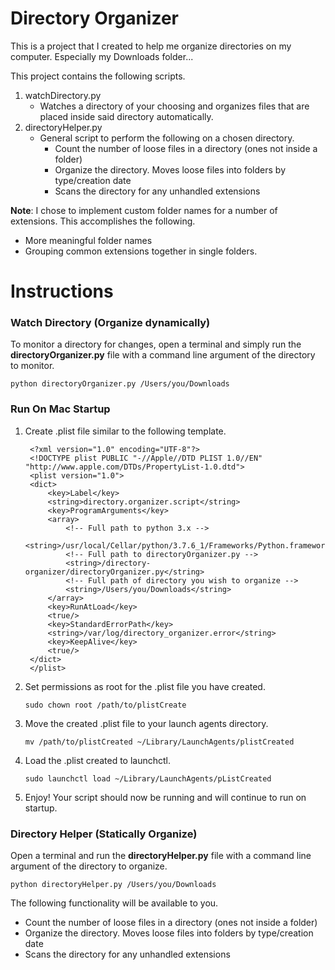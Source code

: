 # Directory Organizer

This is a project that I created to help me organize directories on my computer. Especially my Downloads folder...

This project contains the following scripts.

1. watchDirectory.py
    * Watches a directory of your choosing and organizes files that are placed inside said directory automatically.
2. directoryHelper.py
    * General script to perform the following on a chosen directory.
        * Count the number of loose files in a directory (ones not inside a folder)
        * Organize the directory. Moves loose files into folders by type/creation date
        * Scans the directory for any unhandled extensions
        
**Note**: I chose to implement custom folder names for a number of extensions. This accomplishes the following.
* More meaningful folder names
* Grouping common extensions together in single folders.

# Instructions

### Watch Directory (Organize dynamically) 

To monitor a directory for changes, open a terminal and simply run the **directoryOrganizer.py** file with a command line argument of the directory to monitor.

    python directoryOrganizer.py /Users/you/Downloads
        
### Run On Mac Startup

1. Create .plist file similar to the following template.

        <?xml version="1.0" encoding="UTF-8"?>
        <!DOCTYPE plist PUBLIC "-//Apple//DTD PLIST 1.0//EN" "http://www.apple.com/DTDs/PropertyList-1.0.dtd">
        <plist version="1.0">
        <dict>
            <key>Label</key>
            <string>directory.organizer.script</string>
            <key>ProgramArguments</key>
            <array>
                <!-- Full path to python 3.x -->
                <string>/usr/local/Cellar/python/3.7.6_1/Frameworks/Python.framework/Versions/3.7/bin/python3.7</string>
                <!-- Full path to directoryOrganizer.py -->
                <string>/directory-organizer/directoryOrganizer.py</string>
                <!-- Full path of directory you wish to organize -->
                <string>/Users/you/Downloads</string>
            </array>
            <key>RunAtLoad</key>
            <true/>
            <key>StandardErrorPath</key>
            <string>/var/log/directory_organizer.error</string>
            <key>KeepAlive</key>
            <true/>
        </dict>
        </plist>
        
2. Set permissions as root for the .plist file you have created.

       sudo chown root /path/to/plistCreate
3. Move the created .plist file to your launch agents directory.

       mv /path/to/plistCreated ~/Library/LaunchAgents/plistCreated
4. Load the .plist created to launchctl.

       sudo launchctl load ~/Library/LaunchAgents/pListCreated
5. Enjoy! Your script should now be running and will continue to run on startup.

### Directory Helper (Statically Organize)

Open a terminal and run the **directoryHelper.py** file with a command line argument of the directory to organize.

    python directoryHelper.py /Users/you/Downloads
    
The following functionality will be available to you.

* Count the number of loose files in a directory (ones not inside a folder)
* Organize the directory. Moves loose files into folders by type/creation date
* Scans the directory for any unhandled extensions